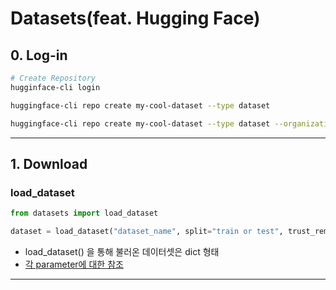 # Datasets(feat. Hugging Face)

## 0. Log-in
```bash
# Create Repository
hugginface-cli login

huggingface-cli repo create my-cool-dataset --type dataset

huggingface-cli repo create my-cool-dataset --type dataset --organization your-org-name
```
---
## 1. Download

### load_dataset

```python
from datasets import load_dataset

dataset = load_dataset("dataset_name", split="train or test", trust_remote_code=True or False)
```

- load_dataset() 을 통해 불러온 데이터셋은 dict 형태
- [각 parameter에 대한 참조](https://huggingface.co/docs/datasets/v2.20.0/en/package_reference/loading_methods#datasets.load_dataset)
---

